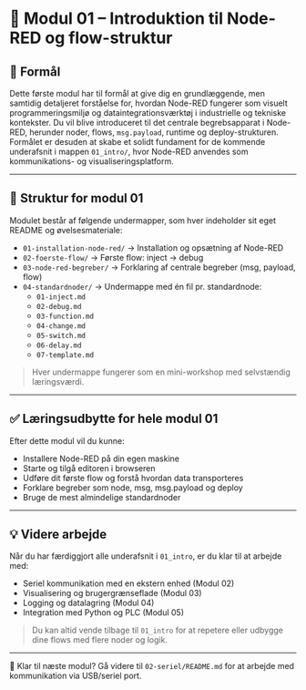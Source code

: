 # 📄 Modul 01 – Introduktion til Node-RED og flow-struktur

## 🎯 Formål
Dette første modul har til formål at give dig en grundlæggende, men samtidig detaljeret forståelse for, hvordan Node-RED fungerer som visuelt programmeringsmiljø og dataintegrationsværktøj i industrielle og tekniske kontekster. Du vil blive introduceret til det centrale begrebsapparat i Node-RED, herunder noder, flows, `msg.payload`, runtime og deploy-strukturen. Formålet er desuden at skabe et solidt fundament for de kommende underafsnit i mappen `01_intro/`, hvor Node-RED anvendes som kommunikations- og visualiseringsplatform.

---

## 📁 Struktur for modul 01
Modulet består af følgende undermapper, som hver indeholder sit eget README og øvelsesmateriale:

- `01-installation-node-red/` → Installation og opsætning af Node-RED
- `02-foerste-flow/` → Første flow: inject → debug
- `03-node-red-begreber/` → Forklaring af centrale begreber (msg, payload, flow)
- `04-standardnoder/` → Undermappe med én fil pr. standardnode:
  - `01-inject.md`
  - `02-debug.md`
  - `03-function.md`
  - `04-change.md`
  - `05-switch.md`
  - `06-delay.md`
  - `07-template.md`

> Hver undermappe fungerer som en mini-workshop med selvstændig læringsværdi.

---

## ✅ Læringsudbytte for hele modul 01
Efter dette modul vil du kunne:
- Installere Node-RED på din egen maskine
- Starte og tilgå editoren i browseren
- Udføre dit første flow og forstå hvordan data transporteres
- Forklare begreber som node, msg, msg.payload og deploy
- Bruge de mest almindelige standardnoder

---

## 💡 Videre arbejde
Når du har færdiggjort alle underafsnit i `01_intro`, er du klar til at arbejde med:
- Seriel kommunikation med en ekstern enhed (Modul 02)
- Visualisering og brugergrænseflade (Modul 03)
- Logging og datalagring (Modul 04)
- Integration med Python og PLC (Modul 05)

> Du kan altid vende tilbage til `01_intro` for at repetere eller udbygge dine flows med flere noder og logik.

---

🧭 Klar til næste modul? Gå videre til `02-seriel/README.md` for at arbejde med kommunikation via USB/seriel port.

